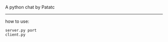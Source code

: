 A python chat by Patatc
_________________________________________________________

how to use:
```
server.py port
client.py
```
